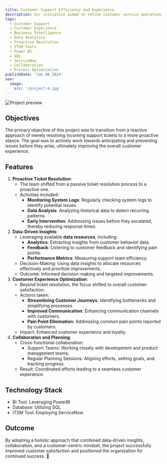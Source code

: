 ```yaml
---
title: Customer Support Efficiency and Experience
description: Our initiative aimed to refine customer service operations, ensuring smoother interactions and heightened satisfaction. Through meticulous optimization, we strived to streamline support processes, prioritizing an exceptional customer journey at every encounter.
tags:
  - Customer Support
  - Customer Experience
  - Business Intelligence
  - Data Analytics
  - Proactive Resolution
  - ITSM Tools
  - Power BI
  - SQL
  - ServiceNow
  - Collaboration
  - Process Optimization
publishDate: 'Jan 06 2024'
seo:
  image:
    src: '/project-6.jpg'
---
```


![Project preview](/project-6.jpg)

## Objectives

The primary objective of this project was to transition from a reactive approach of merely resolving incoming support tickets to a more proactive stance. The goal was to actively work towards anticipating and preventing issues before they arise, ultimately improving the overall customer experience.

## Features

1. **Proactive Ticket Resolution**:
    - The team shifted from a passive ticket resolution process to a proactive one.
    - Activities included:
        - **Monitoring System Logs**: Regularly checking system logs to identify potential issues.
        - **Data Analysis**: Analyzing historical data to detect recurring patterns.
        - **Early Intervention**: Addressing issues before they escalated, thereby reducing response times.
2. **Data-Driven Insights**:
    - Leveraging available **data resources**, including:
        - **Analytics**: Extracting insights from customer behavior data.
        - **Feedback**: Listening to customer feedback and identifying pain points.
        - **Performance Metrics**: Measuring support team efficiency.
    - Decision-Making: Using data insights to allocate resources effectively and prioritize improvements.
    - Outcome: Informed decision-making and targeted improvements.
3. **Customer Experience Optimization**:
    - Beyond ticket resolution, the focus shifted to overall customer satisfaction.
    - Actions taken:
        - **Streamlining Customer Journeys**: Identifying bottlenecks and simplifying processes.
        - **Improved Communication**: Enhancing communication channels with customers.
        - **Pain Point Elimination**: Addressing common pain points reported by customers.
    - Impact: Enhanced customer experience and loyalty.
4. **Collaboration and Planning**:
    - Cross-functional collaboration:
        - Support Teams: Working closely with development and product management teams.
        - Regular Planning Sessions: Aligning efforts, setting goals, and tracking progress.
    - Result: Coordinated efforts leading to a seamless customer experience.

## Technology Stack

- BI Tool: Leveraging PowerBI
- Database: Utilizing SQL
- ITSM Tool: Employing ServiceNow

## Outcome

By adopting a holistic approach that combined data-driven insights, collaboration, and a customer-centric mindset, the project successfully improved customer satisfaction and positioned the organization for continued success. 🚀
